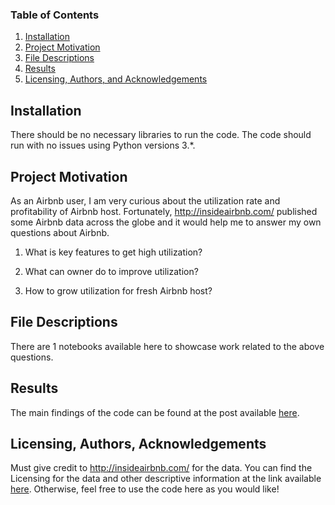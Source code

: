 ### Table of Contents

1. [Installation](#installation)
2. [Project Motivation](#motivation)
3. [File Descriptions](#files)
4. [Results](#results)
5. [Licensing, Authors, and Acknowledgements](#licensing)

## Installation <a name="installation"></a>

There should be no necessary libraries to run the code.  The code should run with no issues using Python versions 3.*.

## Project Motivation<a name="motivation"></a>

As an Airbnb user, I am very curious about the utilization rate and profitability of Airbnb host. Fortunately, http://insideairbnb.com/ published some Airbnb data across the globe and it would help me to answer my own questions about Airbnb.

1.  What is key features to get high utilization?
 
 2. What can owner do to improve utilization?
 
 3. How to grow utilization for fresh Airbnb host?

## File Descriptions <a name="files"></a>

There are 1 notebooks available here to showcase work related to the above questions.

## Results<a name="results"></a>

The main findings of the code can be found at the post available [here](https://medium.com/p/e17850344854/edit).

## Licensing, Authors, Acknowledgements<a name="licensing"></a>

Must give credit to http://insideairbnb.com/ for the data.  You can find the Licensing for the data and other descriptive information at the link available [here](http://insideairbnb.com/about.html#disclaimers).  Otherwise, feel free to use the code here as you would like! 
